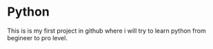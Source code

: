 # Python
This is is my first project in github where i will try to learn python from begineer to pro level.
